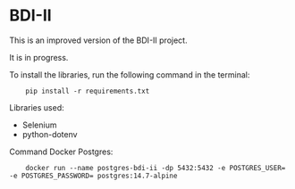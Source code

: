 # BDI-II

This is an improved version of the BDI-II project.

It is in progress.

To install the libraries, run the following command in the terminal:
```console
    pip install -r requirements.txt
```

Libraries used:
* Selenium 
* python-dotenv

Command Docker Postgres:
```console
    docker run --name postgres-bdi-ii -dp 5432:5432 -e POSTGRES_USER= -e POSTGRES_PASSWORD= postgres:14.7-alpine
```

   
